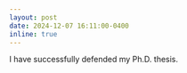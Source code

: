 ```yaml
---
layout: post
date: 2024-12-07 16:11:00-0400
inline: true
---
```

I have successfully defended my Ph.D. thesis. 